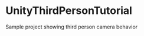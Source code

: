 UnityThirdPersonTutorial
========================

Sample project showing third person camera behavior
